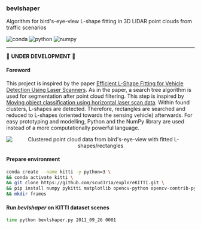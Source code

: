 ### bevlshaper
Algorithm for bird's-eye-view L-shape fitting in 3D LIDAR point clouds from traffic scenarios

![conda](https://img.shields.io/badge/Conda-4.7.5-green.svg)
![python](https://img.shields.io/badge/Python-3.8.1-yellow.svg)
![numpy](https://img.shields.io/badge/NumPy-1.18.1-blue.svg)

---

:hammer: **UNDER DEVELOPMENT** :wrench:

#### Foreword
This project is inspired by the paper [Efficient L-Shape Fitting for Vehicle Detection Using Laser Scanners](https://www.ri.cmu.edu/wp-content/uploads/2017/07/Xiao-2017-Efficient-L-Shape-Fitting.pdf).
As in the paper, a search tree algorithm is used for segmentation after point cloud filtering.
This step is inspired by [Moving object classification using horizontal laser scan data](https://www.researchgate.net/profile/Huijing_Zhao/publication/224557150_Moving_object_classification_using_horizontal_laser_scan_data/links/00b7d520b05aa1a131000000/Moving-object-classification-using-horizontal-laser-scan-data.pdf).
Within found clusters, L-shapes are detected. Therefore, rectangles are searched and reduced to L-shapes (oriented towards the sensing vehicle) afterwards.
For easy prototyping and modelling, Python and the NumPy library are used instead of a more computationally powerful language.
<p align="center">
    <img src="pcl_lshapes.gif" alt="Clustered point cloud data from bird's-eye-view with fitted L-shapes/rectangles"/>
</p>

#### Prepare environment
```bash
conda create --name kitti -y python=3 \
&& conda activate kitti \
&& git clone https://github.com/scud3r1a/exploreKITTI.git \
&& pip install numpy pykitti matplotlib opencv-python opencv-contrib-python moviepy \
&& mkdir frames
```

#### Run _bevlshaper_ on KITTI dataset scenes
```bash
time python bevlshaper.py 2011_09_26 0001
```